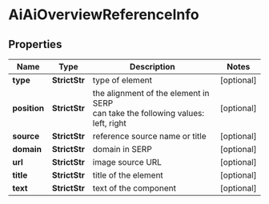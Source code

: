 # AiAiOverviewReferenceInfo


## Properties

| Name | Type | Description | Notes |
|------------ | ------------- | ------------- | -------------|
**type** | **StrictStr** | type of element |[optional]|
**position** | **StrictStr** | the alignment of the element in SERP<br>can take the following values:<br>left, right |[optional]|
**source** | **StrictStr** | reference source name or title |[optional]|
**domain** | **StrictStr** | domain in SERP |[optional]|
**url** | **StrictStr** | image source URL |[optional]|
**title** | **StrictStr** | title of the element |[optional]|
**text** | **StrictStr** | text of the component |[optional]|